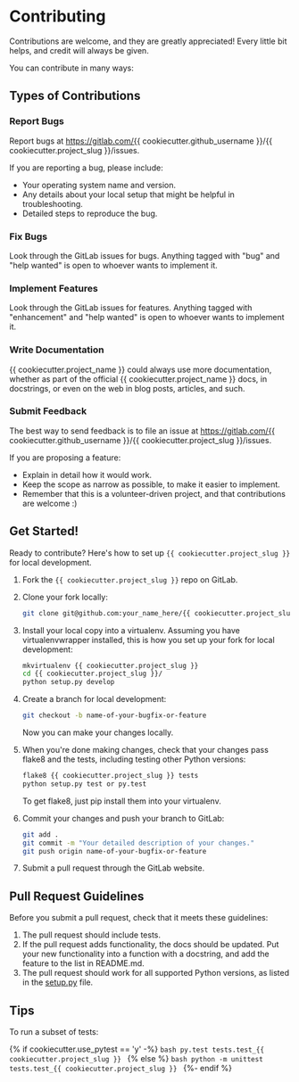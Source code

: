 # Contributing

Contributions are welcome, and they are greatly appreciated! Every
little bit helps, and credit will always be given.

You can contribute in many ways:

## Types of Contributions

### Report Bugs

Report bugs at https://gitlab.com/{{ cookiecutter.github_username }}/{{ cookiecutter.project_slug }}/issues.

If you are reporting a bug, please include:

* Your operating system name and version.
* Any details about your local setup that might be helpful in troubleshooting.
* Detailed steps to reproduce the bug.

### Fix Bugs

Look through the GitLab issues for bugs. Anything tagged with "bug"
and "help wanted" is open to whoever wants to implement it.

### Implement Features

Look through the GitLab issues for features. Anything tagged with "enhancement"
and "help wanted" is open to whoever wants to implement it.

### Write Documentation

{{ cookiecutter.project_name }} could always use more documentation, whether as part of the
official {{ cookiecutter.project_name }} docs, in docstrings, or even on the web in blog posts,
articles, and such.

### Submit Feedback

The best way to send feedback is to file an issue at https://gitlab.com/{{ cookiecutter.github_username }}/{{ cookiecutter.project_slug }}/issues.

If you are proposing a feature:

* Explain in detail how it would work.
* Keep the scope as narrow as possible, to make it easier to implement.
* Remember that this is a volunteer-driven project, and that contributions
  are welcome :)

## Get Started!

Ready to contribute? Here's how to set up `{{ cookiecutter.project_slug }}` for local development.

1. Fork the `{{ cookiecutter.project_slug }}` repo on GitLab.
1. Clone your fork locally:

    ```bash
    git clone git@github.com:your_name_here/{{ cookiecutter.project_slug }}.git
    ```

1. Install your local copy into a virtualenv. Assuming you have virtualenvwrapper installed, this is how you set up your fork for local development:

    ```bash
    mkvirtualenv {{ cookiecutter.project_slug }}
    cd {{ cookiecutter.project_slug }}/
    python setup.py develop
    ```

1. Create a branch for local development:

    ```bash
    git checkout -b name-of-your-bugfix-or-feature
    ```

    Now you can make your changes locally.

1. When you're done making changes, check that your changes pass flake8 and the tests, including testing other Python versions:

    ```bash
    flake8 {{ cookiecutter.project_slug }} tests
    python setup.py test or py.test
    ```

    To get flake8, just pip install them into your virtualenv.

1. Commit your changes and push your branch to GitLab:

    ```bash
    git add .
    git commit -m "Your detailed description of your changes."
    git push origin name-of-your-bugfix-or-feature
    ```

1. Submit a pull request through the GitLab website.

## Pull Request Guidelines

Before you submit a pull request, check that it meets these guidelines:

1. The pull request should include tests.
1. If the pull request adds functionality, the docs should be updated. Put
   your new functionality into a function with a docstring, and add the
   feature to the list in README.md.
1. The pull request should work for all supported Python versions, as listed
   in the [setup.py](setup.py) file.

## Tips

To run a subset of tests:

{% if cookiecutter.use_pytest == 'y' -%}
    ```bash
    py.test tests.test_{{ cookiecutter.project_slug }}
    ```
{% else %}
    ```bash
    python -m unittest tests.test_{{ cookiecutter.project_slug }}
    ```
{%- endif %}
